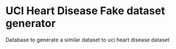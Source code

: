 # UCI Heart Disease Fake dataset generator
Database to generate a similar dataset to uci heart disease dataset
